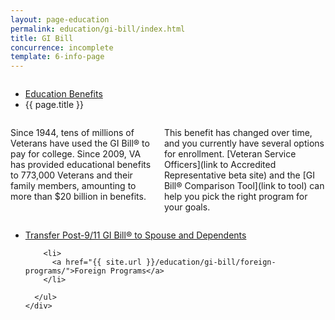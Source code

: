 ```yaml
---
layout: page-education
permalink: education/gi-bill/index.html
title: GI Bill
concurrence: incomplete
template: 6-info-page
---
```


<div class="splash" markdown="0">
<div class="row" markdown="0">
<div class="small-12 columns" markdown="0">

<ul class="breadcrumbs" role="menubar" aria-label="Primary">
<li class="parent"><a href="{{ site.url }}/education/">Education Benefits</a></li>
<li class="active">{{ page.title }}</li>
</ul>

</div>
</div>
</div>

<div class="main" role="main" markdown="0">

<div class="section one" markdown="0">
<div class="primary" markdown="0">
<div class="row" markdown="0">
<div class="small-12 columns" markdown="1">

Since 1944, tens of millions of Veterans have used the GI Bill® to pay for college. Since 2009, VA has provided educational benefits to 773,000 Veterans and their family members, amounting to more than $20 billion in benefits.

This benefit has changed over time, and you currently have several options for enrollment. [Veteran Service Officers](link to Accredited Representative beta site) and the [GI Bill® Comparison Tool](link to tool) can help you pick the right program for your goals.


</div>
</div>
</div>
</div>

<div class="navigation">
  <div class="row">
    <div class="small-12 columns">
      <ul class="small-block-grid-1 medium-block-grid-3 cards small">
        <li>
          <a href="{{ site.url }}/education/gi-bill/transfer/">Transfer Post-9/11 GI Bill® to Spouse and Dependents</a>
        </li>

        <li>
          <a href="{{ site.url }}/education/gi-bill/foreign-programs/">Foreign Programs</a>
        </li>

      </ul>
    </div>
  </div>
</div>
